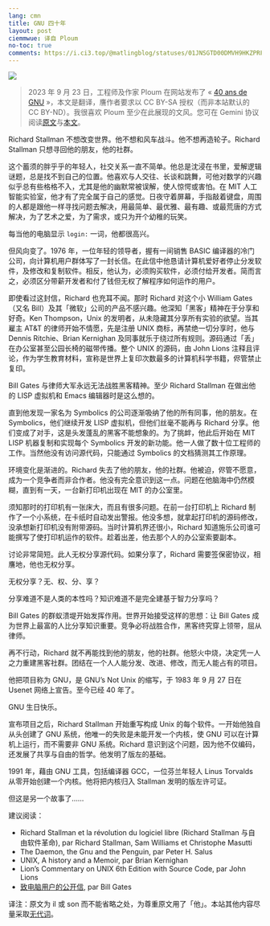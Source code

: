 ```yaml
---
lang: cmn
title: GNU 四十年
layout: post
ciemmwue: 译自 Ploum
no-toc: true
comments: https://i.ci3.top/@matlingblog/statuses/01JNSGTD00DMVH9HKZPRF3J764
---
```


![](https://www.gnu.org/gnu40/GNU40_badge-sm.png)

> 2023 年 9 月 23 日，工程师及作家 Ploum 在网站发布了 « [40 ans de GNU](https://ploum.net/2023-09-27-40ans-gnu.html) »，本文是翻译，譍作者要求以 CC BY-SA 授权（而非本站默认的 CC BY-ND）。我很喜欢 Ploum 至少在此展现的文风。您可在 Gemini 协议阅读[原文](gemini://ploum.net/2023-09-27-40ans-gnu.gmi)与[本文](gemini://lex.matling.fit/blog/40ans-gnu.gmi)。

Richard Stallman 不想改变世界。他不想和风车战斗。他不想再造轮子。Richard Stallman 只想寻回他的朋友，他的社群。

这个蓄须的胖乎乎的年轻人，社交关系一直不简单。他总是沈浸在书里，爱解逻辑谜题，总是找不到自己的位置。他喜欢与人交往、长谈和跳舞，可他对数学的兴趣似乎总有些格格不入，尤其是他的幽默常被误解，使人惊愕或害怕。<!--more-->在 MIT 人工智能实验室，他才有了完全属于自己的感觉。日夜守着屏幕，手指敲着键盘，周围的人都是跟他一样寻找问题去解决，用最简单、最优雅、最有趣、或最荒唐的方式解决，为了艺术之爱，为了需求，或只为开个幼稚的玩笑。

每当他的电脑显示 `login:` 一词，他都很高兴。

但风向变了。1976 年，一位年轻的领导者，握有一间销售 BASIC 编译器的冷门公司，向计算机用户群体写了一封长信。在此信中他恳请计算机爱好者停止分发软件，及修改和复制软件。相反，他认为，必须购买软件，必须付给开发者。简而言之，必须区分带薪开发者和付了钱但无权了解程序如何运作的用户。

即使看过这封信，Richard 也充耳不闻。那时 Richard 对这个小 William Gates（又名 Bill）及其「微软」公司的产品不感兴趣。他深知「黑客」精神在于分享和好奇。Ken Thompson，Unix 的发明者，从未隐藏其分享所有实验的欲望。当其雇主 AT&T 的律师开始不情愿，先是注册 UNIX 商标，再禁绝一切分享时，他与 Dennis Ritchie、Brian Kernighan 及同事就乐于绕过所有规则。源码通过「丢」在办公室甚至公园长椅的磁带传播。整个 UNIX 的源码，由 John Lions 注释且评论，作为学生教育材料，宣称是世界上复印次数最多的计算机科学书籍，侭管禁止复印。

Bill Gates 与律师大军永远无法战胜黑客精神。至少 Richard Stallman 在做出他的 LISP 虚拟机和 Emacs 编辑器时是这么想的。

直到他发现一家名为 Symbolics 的公司逐渐吸纳了他的所有同事，他的朋友。在 Symbolics，他们继续开发 LISP 虚拟机，但他们丝毫不能再与 Richard 分享。他们变成了对手，这是头发蓬乱的黑客不能想象的。为了挑衅，他此后开始在 MIT LISP 机器复制和实现每个 Symbolics 开发的新功能。他一人做了数十位工程师的工作。当然他没有访问源代码，只能通过 Symbolics 的文档猜测其工作原理。

环境变化是渐进的。Richard 失去了他的朋友，他的社群。他被迫，侭管不愿意，成为一个竞争者而非合作者。他没有完全意识到这一点。问题在他脑海中仍然模糊，直到有一天，一台新打印机出现在 MIT 的办公室里。

须知那时的打印机有一张床大，而且有很多问题。在前一台打印机上 Richard 制作了一个小系统，在卡纸时自动发出警报。他没多想，就拿起打印机的源码修改，没承想新打印机没有附带源码。当时计算机界还很小，Richard 知道施乐公司谁可能撰写了使打印机运作的软件。趁着出差，他去那个人的办公室索要副本。

讨论非常简短。此人无权分享源代码。如果分享了，Richard 需要签保密协议，相譍地，他也无权分享。

无权分享？无、权、分、享？

分享难道不是人类的本性吗？知识难道不是完全建基于智力分享吗？

Bill Gates 的群蚁溃堤开始发挥作用。世界开始接受这样的思想：让 Bill Gates 成为世界上最富的人比分享知识重要。竞争必将战胜合作，黑客终究穿上领带，屈从律师。

再不行动，Richard 就不再能找到他的朋友，他的社群。他怒火中烧，决定凭一人之力重建黑客社群。团结在一个人人能分发、改进、修改，而无人能占有的项目。

他把项目称为 GNU，是 GNU’s Not Unix 的缩写，于 1983 年 9 月 27 日在 Usenet 网络上宣告。至今已经 40 年了。

GNU 生日快乐。

宣布项目之后，Richard Stallman 开始重写构成 Unix 的每个软件。一开始他独自从头创建了 GNU 系统，他唯一的失败是未能开发一个内核，使 GNU 可以在计算机上运行，而不需要非 GNU 系统。Richard 意识到这个问题，因为他不仅编码，还发展了共享与自由的哲学。他发明了版左的基础。

1991 年，藉由 GNU 工具，包括编译器 GCC，一位芬兰年轻人 Linus Torvalds 从零开始创建一个内核。他将把内核归入 Stallman 发明的版左许可证。

但这是另一个故事了……

<section class="ml-smaller" markdown=1>
建议阅读：

- Richard Stallman et la révolution du logiciel libre (Richard Stallman 与自由软件革命), par Richard Stallman, Sam Williams et Christophe Masutti
- The Daemon, the Gnu and the Penguin, par Peter H. Salus
- UNIX, A history and a Memoir, par Brian Kernighan
- Lion’s Commentary on UNIX 6th Edition with Source Code, par John Lions
- [致电脑用户的公开信](https://zh.wikipedia.org/wiki/致爱好者的公开信), par Bill Gates

译注：原文为 il 或 son 而不能省略之处，为尊重原文用了「他」。本站其他内容尽量采取[无代词](https://en.pronouns.page/null)。
</section>
